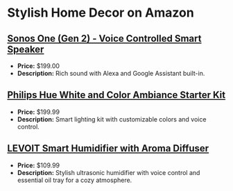 # Stylish Home Decor on Amazon

## [Sonos One (Gen 2) - Voice Controlled Smart Speaker](https://www.amazon.com/dp/B07W95BQ69?tag=mychanneld-20)
- **Price:** $199.00
- **Description:** Rich sound with Alexa and Google Assistant built-in.

## [Philips Hue White and Color Ambiance Starter Kit](https://www.amazon.com/dp/B07351P1JK?tag=mychanneld-20)
- **Price:** $199.99
- **Description:** Smart lighting kit with customizable colors and voice control.

## [LEVOIT Smart Humidifier with Aroma Diffuser](https://www.amazon.com/dp/B08Q3LS1GQ?tag=mychanneld-20)
- **Price:** $109.99
- **Description:** Stylish ultrasonic humidifier with voice control and essential oil tray for a cozy atmosphere.

